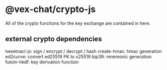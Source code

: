 # @vex-chat/crypto-js

All of the crypto functions for the key exchange are contained in here.

## external crypto dependencies

tweetnacl-js: sign / encrypt / decrypt / hash
create-hmac: hmac generation
ed2curve: convert ed25519 PK to x25519
bip39: mnemonic generation
futoin-hkdf: key derivation function
